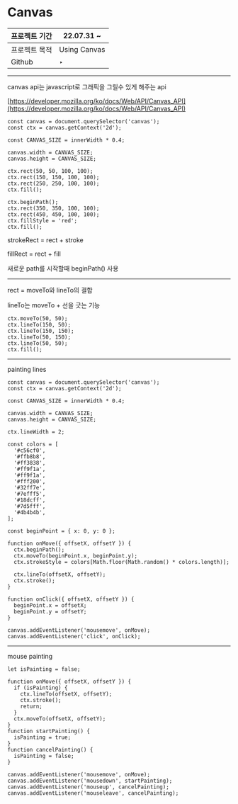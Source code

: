 # Canvas

| 프로젝트 기간 | 22.07.31 ~   |
| ------------- | ------------ |
| 프로젝트 목적 | Using Canvas |
| Github        | ‣            |

---

canvas api는 javascript로 그래픽을 그릴수 있게 해주는 api

[https://developer.mozilla.org/ko/docs/Web/API/Canvas_API](https://developer.mozilla.org/ko/docs/Web/API/Canvas_API)

```tsx
const canvas = document.querySelector('canvas');
const ctx = canvas.getContext('2d');

const CANVAS_SIZE = innerWidth * 0.4;

canvas.width = CANVAS_SIZE;
canvas.height = CANVAS_SIZE;

ctx.rect(50, 50, 100, 100);
ctx.rect(150, 150, 100, 100);
ctx.rect(250, 250, 100, 100);
ctx.fill();

ctx.beginPath();
ctx.rect(350, 350, 100, 100);
ctx.rect(450, 450, 100, 100);
ctx.fillStyle = 'red';
ctx.fill();
```

strokeRect = rect + stroke

fillRect = rect + fill

새로운 path를 시작할때 beginPath() 사용

---

rect = moveTo와 lineTo의 결합

lineTo는 moveTo + 선을 긋는 기능

```tsx
ctx.moveTo(50, 50);
ctx.lineTo(150, 50);
ctx.lineTo(150, 150);
ctx.lineTo(50, 150);
ctx.lineTo(50, 50);
ctx.fill();
```

---

painting lines

```tsx
const canvas = document.querySelector('canvas');
const ctx = canvas.getContext('2d');

const CANVAS_SIZE = innerWidth * 0.4;

canvas.width = CANVAS_SIZE;
canvas.height = CANVAS_SIZE;

ctx.lineWidth = 2;

const colors = [
  '#c56cf0',
  '#ffb8b8',
  '#ff3838',
  '#ff9f1a',
  '#ff9f1a',
  '#fff200',
  '#32ff7e',
  '#7efff5',
  '#18dcff',
  '#7d5fff',
  '#4b4b4b',
];

const beginPoint = { x: 0, y: 0 };

function onMove({ offsetX, offsetY }) {
  ctx.beginPath();
  ctx.moveTo(beginPoint.x, beginPoint.y);
  ctx.strokeStyle = colors[Math.floor(Math.random() * colors.length)];

  ctx.lineTo(offsetX, offsetY);
  ctx.stroke();
}

function onClick({ offsetX, offsetY }) {
  beginPoint.x = offsetX;
  beginPoint.y = offsetY;
}

canvas.addEventListener('mousemove', onMove);
canvas.addEventListener('click', onClick);
```

---

mouse painting

```tsx
let isPainting = false;

function onMove({ offsetX, offsetY }) {
  if (isPainting) {
    ctx.lineTo(offsetX, offsetY);
    ctx.stroke();
    return;
  }
  ctx.moveTo(offsetX, offsetY);
}
function startPainting() {
  isPainting = true;
}
function cancelPainting() {
  isPainting = false;
}

canvas.addEventListener('mousemove', onMove);
canvas.addEventListener('mousedown', startPainting);
canvas.addEventListener('mouseup', cancelPainting);
canvas.addEventListener('mouseleave', cancelPainting);
```
